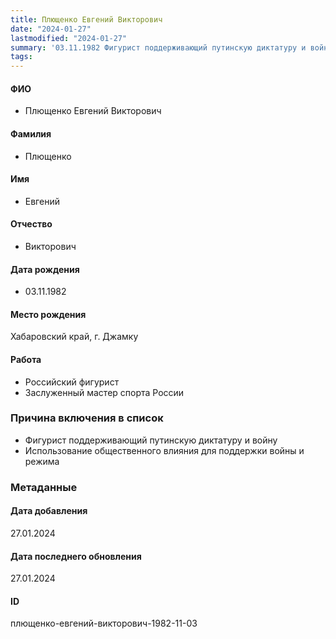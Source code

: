 ```yaml
---
title: Плющенко Евгений Викторович
date: "2024-01-27"
lastmodified: "2024-01-27"
summary: '03.11.1982 Фигурист поддерживающий путинскую диктатуру и войну. - Использование общественного влияния для поддержки войны и режима'
tags: 
---
```

<!--# pp2-->
<!--## Фигурант-->
<!--### Личные данные-->
#### ФИО
- Плющенко Евгений Викторович
#### Фамилия
- Плющенко
#### Имя
- Евгений
#### Отчество
- Викторович
#### Дата рождения
- 03.11.1982
#### Место рождения
Хабаровский край, г. Джамку
#### Работа
- Российский фигурист
- Заслуженный мастер спорта России
### Причина включения в список
- Фигурист поддерживающий путинскую диктатуру и войну
- Использование общественного влияния для поддержки войны и режима
### Метаданные
#### Дата добавления
27.01.2024
#### Дата последнего обновления
27.01.2024
#### ID
плющенко-евгений-викторович-1982-11-03
<!--## END;-->
